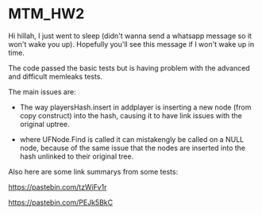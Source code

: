 # MTM_HW2

Hi hillah, I just went to sleep (didn't wanna send a whatsapp message so it won't wake you up). 
Hopefully you'll see this message if I won't wake up in time. 

The code passed the basic tests but is having problem with the advanced and difficult memleaks tests.

The main issues are:
- The way playersHash.insert in addplayer is inserting a new node (from copy construct) into the hash,
causing it to have link issues with the original uptree.

- where UFNode.Find is called it can mistakengly be called on a NULL node, because of the same issue that the nodes are inserted
into the hash unlinked to their original tree.

Also here are some link summarys from some tests:

https://pastebin.com/tzWiFv1r

https://pastebin.com/PEJk5BkC
